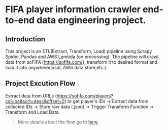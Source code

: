 # FIFA player information crawler end-to-end data engineering project.
## Introduction
This project is an ETL(Extract, Transform, Load) pipeline using Scrapy Spider, Pandas and AWS Lambda (on processing). The pipeline will crawl data from soFIFA (https://sofifa.com/), transform it to desired format and load it into anywhere(local, AWS data store,etc.).

## Project Excution Flow
Extract data from URLs (https://sofifa.com/players?col=oa&sort=desc&offset=0) to get player's IDs → Extract data from collected IDs → Store raw data (.json) → Trigger Transform Function → Transform and Load Data.

> More details about the flow go to [here](https://github.com/nvkhoa14/fifa-player-etl/blob/main/fifa-player-etl-pipeline.ipynb).
